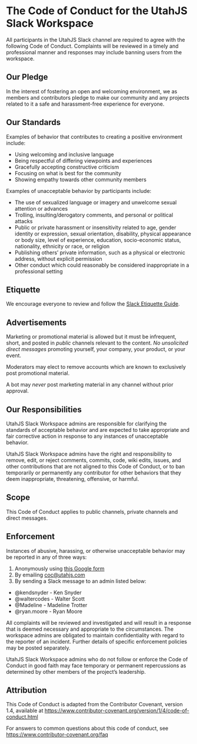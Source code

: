 # The Code of Conduct for the UtahJS Slack Workspace

All participants in the UtahJS Slack channel are required to agree with the following Code of Conduct. Complaints will be reviewed in a timely and professional manner and responses may include banning users from the workspace.

## Our Pledge

In the interest of fostering an open and welcoming environment, we as members and contributors pledge to make our community and any projects related to it a safe and harassment-free experience for everyone.

## Our Standards

Examples of behavior that contributes to creating a positive environment include:

- Using welcoming and inclusive language
- Being respectful of differing viewpoints and experiences
- Gracefully accepting constructive criticism
- Focusing on what is best for the community
- Showing empathy towards other community members

Examples of unacceptable behavior by participants include:

- The use of sexualized language or imagery and unwelcome sexual attention or advances
- Trolling, insulting/derogatory comments, and personal or political attacks
- Public or private harassment or insensitivity related to age, gender identity or expression, sexual orientation, disability, physical appearance or body size, level of experience, education, socio-economic status, nationality, ethnicity or race, or religion
- Publishing others’ private information, such as a physical or electronic address, without explicit permission
- Other conduct which could reasonably be considered inappropriate in a professional setting

## Etiquette

We encourage everyone to review and follow the [Slack Etiquette Guide](https://github.com/UtahJS/slack-coc/blob/master/ETIQUETTE.md).

## Advertisements

Marketing or promotional material is allowed but it must be infrequent, short, and posted in _public_ channels relevant to the content. *No unsolicited direct messages* promoting yourself, your company, your product, or your event.

Moderators may elect to remove accounts which are known to exclusively post promotional material.

A bot may *never* post marketing material in any channel without prior approval.

## Our Responsibilities

UtahJS Slack Workspace admins are responsible for clarifying the standards of acceptable behavior and are expected to take appropriate and fair corrective action in response to any instances of unacceptable behavior.

UtahJS Slack Workspace admins have the right and responsibility to remove, edit, or reject comments, commits, code, wiki edits, issues, and other contributions that are not aligned to this Code of Conduct, or to ban temporarily or permanently any contributor for other behaviors that they deem inappropriate, threatening, offensive, or harmful.

## Scope

This Code of Conduct applies to public channels, private channels and direct messages.

## Enforcement

Instances of abusive, harassing, or otherwise unacceptable behavior may be reported in any of three ways:

1. Anonymously using [this Google form](https://docs.google.com/forms/d/e/1FAIpQLSfEjy-OM3GabFlrIJb5XnOyWiLFsGT4Jxouw5r9cmLJvllShA/viewform)
1. By emailing coc@utahjs.com
1. By sending a Slack message to an admin listed below:
  - @kendsnyder - Ken Snyder
  - @waltercodes - Walter Scott
  - @Madeline - Madeline Trotter
  - @ryan.moore - Ryan Moore

All complaints will be reviewed and investigated and will result in a response that is deemed necessary and appropriate to the circumstances. The workspace admins are obligated to maintain confidentiality with regard to the reporter of an incident. Further details of specific enforcement policies may be posted separately.

UtahJS Slack Workspace admins who do not follow or enforce the Code of Conduct in good faith may face temporary or permanent repercussions as determined by other members of the project’s leadership.

## Attribution

This Code of Conduct is adapted from the Contributor Covenant, version 1.4, available at https://www.contributor-covenant.org/version/1/4/code-of-conduct.html

For answers to common questions about this code of conduct, see https://www.contributor-covenant.org/faq
